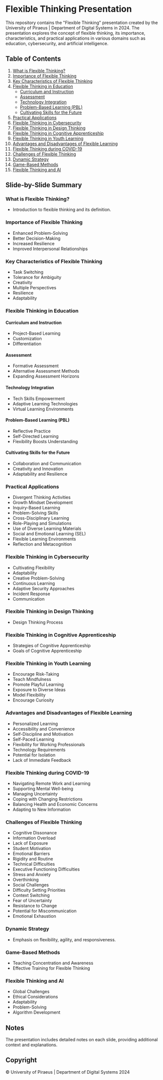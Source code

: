 # Flexible Thinking Presentation

This repository contains the "Flexible Thinking" presentation created by the University of Piraeus | Department of Digital Systems in 2024. The presentation explores the concept of flexible thinking, its importance, characteristics, and practical applications in various domains such as education, cybersecurity, and artificial intelligence.

## Table of Contents

1. [What is Flexible Thinking?](#what-is-flexible-thinking)
2. [Importance of Flexible Thinking](#importance-of-flexible-thinking)
3. [Key Characteristics of Flexible Thinking](#key-characteristics-of-flexible-thinking)
4. [Flexible Thinking in Education](#flexible-thinking-in-education)
    - [Curriculum and Instruction](#curriculum-and-instruction)
    - [Assessment](#assessment)
    - [Technology Integration](#technology-integration)
    - [Problem-Based Learning (PBL)](#problem-based-learning-pbl)
    - [Cultivating Skills for the Future](#cultivating-skills-for-the-future)
5. [Practical Applications](#practical-applications)
6. [Flexible Thinking in Cybersecurity](#flexible-thinking-in-cybersecurity)
7. [Flexible Thinking in Design Thinking](#flexible-thinking-in-design-thinking)
8. [Flexible Thinking in Cognitive Apprenticeship](#flexible-thinking-in-cognitive-apprenticeship)
9. [Flexible Thinking in Youth Learning](#flexible-thinking-in-youth-learning)
10. [Advantages and Disadvantages of Flexible Learning](#advantages-and-disadvantages-of-flexible-learning)
11. [Flexible Thinking during COVID-19](#flexible-thinking-during-covid-19)
12. [Challenges of Flexible Thinking](#challenges-of-flexible-thinking)
13. [Dynamic Strategy](#dynamic-strategy)
14. [Game-Based Methods](#game-based-methods)
15. [Flexible Thinking and AI](#flexible-thinking-and-ai)

## Slide-by-Slide Summary

### What is Flexible Thinking?

- Introduction to flexible thinking and its definition.

### Importance of Flexible Thinking

- Enhanced Problem-Solving
- Better Decision-Making
- Increased Resilience
- Improved Interpersonal Relationships

### Key Characteristics of Flexible Thinking

- Task Switching
- Tolerance for Ambiguity
- Creativity
- Multiple Perspectives
- Resilience
- Adaptability

### Flexible Thinking in Education

#### Curriculum and Instruction

- Project-Based Learning
- Customization
- Differentiation

#### Assessment

- Formative Assessment
- Alternative Assessment Methods
- Expanding Assessment Horizons

#### Technology Integration

- Tech Skills Empowerment
- Adaptive Learning Technologies
- Virtual Learning Environments

#### Problem-Based Learning (PBL)

- Reflective Practice
- Self-Directed Learning
- Flexibility Boosts Understanding

#### Cultivating Skills for the Future

- Collaboration and Communication
- Creativity and Innovation
- Adaptability and Resilience

### Practical Applications

- Divergent Thinking Activities
- Growth Mindset Development
- Inquiry-Based Learning
- Problem-Solving Skills
- Cross-Disciplinary Learning
- Role-Playing and Simulations
- Use of Diverse Learning Materials
- Social and Emotional Learning (SEL)
- Flexible Learning Environments
- Reflection and Metacognition

### Flexible Thinking in Cybersecurity

- Cultivating Flexibility
- Adaptability
- Creative Problem-Solving
- Continuous Learning
- Adaptive Security Approaches
- Incident Response
- Communication

### Flexible Thinking in Design Thinking

- Design Thinking Process

### Flexible Thinking in Cognitive Apprenticeship

- Strategies of Cognitive Apprenticeship
- Goals of Cognitive Apprenticeship

### Flexible Thinking in Youth Learning

- Encourage Risk-Taking
- Teach Mindfulness
- Promote Playful Learning
- Exposure to Diverse Ideas
- Model Flexibility
- Encourage Curiosity

### Advantages and Disadvantages of Flexible Learning

- Personalized Learning
- Accessibility and Convenience
- Self-Discipline and Motivation
- Self-Paced Learning
- Flexibility for Working Professionals
- Technology Requirements
- Potential for Isolation
- Lack of Immediate Feedback

### Flexible Thinking during COVID-19

- Navigating Remote Work and Learning
- Supporting Mental Well-being
- Managing Uncertainty
- Coping with Changing Restrictions
- Balancing Health and Economic Concerns
- Adapting to New Information

### Challenges of Flexible Thinking

- Cognitive Dissonance
- Information Overload
- Lack of Exposure
- Student Motivation
- Emotional Barriers
- Rigidity and Routine
- Technical Difficulties
- Executive Functioning Difficulties
- Stress and Anxiety
- Overthinking
- Social Challenges
- Difficulty Setting Priorities
- Context Switching
- Fear of Uncertainty
- Resistance to Change
- Potential for Miscommunication
- Emotional Exhaustion

### Dynamic Strategy

- Emphasis on flexibility, agility, and responsiveness.

### Game-Based Methods

- Teaching Concentration and Awareness
- Effective Training for Flexible Thinking

### Flexible Thinking and AI

- Global Challenges
- Ethical Considerations
- Adaptability
- Problem-Solving
- Algorithm Development

## Notes

The presentation includes detailed notes on each slide, providing additional context and explanations.

## Copyright

© University of Piraeus | Department of Digital Systems 2024

